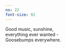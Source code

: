 ```yaml
---
no: 22
font-size: 92
---
```


Good music, sunshine,  
everything ever wanted -  
Goosebumps everywhere.
